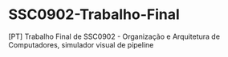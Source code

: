 # SSC0902-Trabalho-Final
[PT] Trabalho Final de SSC0902 - Organização e Arquitetura de Computadores, simulador visual de pipeline
